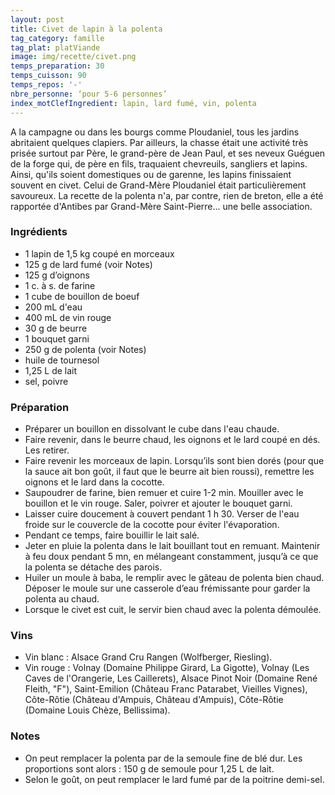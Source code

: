 ```yaml
---
layout: post
title: Civet de lapin à la polenta
tag_category: famille
tag_plat: platViande
image: img/recette/civet.png
temps_preparation: 30
temps_cuisson: 90
temps_repos: '-'
nbre_personne: ‘pour 5-6 personnes’
index_motClefIngredient: lapin, lard fumé, vin, polenta
---
```

A la campagne ou dans les bourgs comme Ploudaniel, tous les jardins abritaient quelques clapiers. Par ailleurs, la chasse était une activité très prisée surtout par Père, le grand-père de Jean Paul, et ses neveux Guéguen de la forge qui, de père en fils, traquaient chevreuils, sangliers et lapins. Ainsi, qu'ils soient domestiques ou de garenne, les lapins finissaient souvent en civet. Celui de Grand-Mère Ploudaniel était particulièrement savoureux. La recette de la polenta n'a, par contre, rien de breton, elle a été rapportée d'Antibes par Grand-Mère Saint-Pierre... une belle association.  

### Ingrédients
* 1 lapin de 1,5 kg coupé en morceaux
* 125 g de lard fumé (voir Notes)
* 125 g d’oignons
* 1 c. à s. de farine
* 1 cube de bouillon de boeuf
* 200 mL d'eau
* 400 mL de vin rouge
* 30 g de beurre
* 1 bouquet garni
* 250 g de polenta (voir Notes)
* huile de tournesol
* 1,25 L de lait
* sel, poivre


### Préparation
* Préparer un bouillon en dissolvant le cube dans l'eau chaude.
* Faire revenir, dans le beurre chaud, les oignons et le lard coupé en dés. Les retirer.
* Faire revenir les morceaux de lapin. Lorsqu’ils sont bien dorés (pour que la sauce ait bon goût, il faut que le beurre ait bien roussi), remettre les oignons et le lard dans la cocotte.
* Saupoudrer de farine, bien remuer et cuire 1-2 min. Mouiller avec le bouillon et le vin rouge. Saler, poivrer et ajouter le bouquet garni.
* Laisser cuire doucement à couvert pendant 1 h 30. Verser de l'eau froide sur le couvercle de la cocotte pour éviter l'évaporation.
* Pendant ce temps, faire bouillir le lait salé.
* Jeter en pluie la polenta dans le lait bouillant tout en remuant. Maintenir à feu doux pendant 5 mn, en mélangeant constamment, jusqu’à ce que la polenta se détache des parois.
* Huiler un moule à baba, le remplir avec le gâteau de polenta bien chaud. Déposer le moule sur une casserole d’eau frémissante pour garder la polenta au chaud.
* Lorsque le civet est cuit, le servir bien chaud avec la polenta démoulée.


### Vins
* Vin blanc : Alsace Grand Cru Rangen (Wolfberger, Riesling).
* Vin rouge : Volnay (Domaine Philippe Girard, La Gigotte), Volnay (Les Caves de l'Orangerie, Les Caillerets), Alsace Pinot Noir (Domaine René Fleith, "F"), Saint-Emilion (Château Franc Patarabet, Vieilles Vignes), Côte-Rôtie (Château d'Ampuis, Château d'Ampuis), Côte-Rôtie (Domaine Louis Chèze, Bellissima).


### Notes
* On peut remplacer la polenta par de la semoule fine de blé dur. Les proportions sont alors : 150 g de semoule pour 1,25 L de lait.
 * Selon le goût, on peut remplacer le lard fumé par de la poitrine demi-sel.
